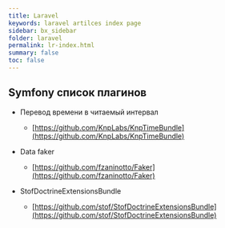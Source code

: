```yaml
---
title: Laravel
keywords: laravel artilces index page
sidebar: bx_sidebar
folder: laravel
permalink: lr-index.html
summary: false
toc: false
---
```

## Symfony список плагинов

* Перевод времени в читаемый интервал
  * [https://github.com/KnpLabs/KnpTimeBundle](https://github.com/KnpLabs/KnpTimeBundle)

* Data faker
  * [https://github.com/fzaninotto/Faker](https://github.com/fzaninotto/Faker)
  
* StofDoctrineExtensionsBundle
  * [https://github.com/stof/StofDoctrineExtensionsBundle](https://github.com/stof/StofDoctrineExtensionsBundle)

